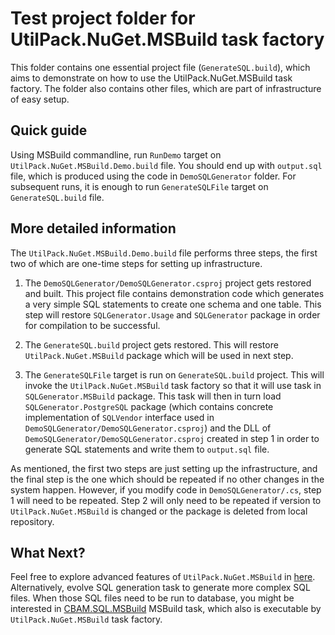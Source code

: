 # Test project folder for UtilPack.NuGet.MSBuild task factory

This folder contains one essential project file (```GenerateSQL.build```), which aims to demonstrate on how to use the UtilPack.NuGet.MSBuild task factory.
The folder also contains other files, which are part of infrastructure of easy setup.

## Quick guide
Using MSBuild commandline, run ```RunDemo``` target on ```UtilPack.NuGet.MSBuild.Demo.build``` file.
You should end up with ```output.sql``` file, which is produced using the code in ```DemoSQLGenerator``` folder.
For subsequent runs, it is enough to run ```GenerateSQLFile``` target on ```GenerateSQL.build``` file.

## More detailed information
The ```UtilPack.NuGet.MSBuild.Demo.build``` file performs three steps, the first two of which are one-time steps for setting up infrastructure.

1. The ```DemoSQLGenerator/DemoSQLGenerator.csproj``` project gets restored and built.
This project file contains demonstration code which generates a very simple SQL statements to create one schema and one table.
This step will restore ```SQLGenerator.Usage``` and ```SQLGenerator``` package in order for compilation to be successful.

2. The ```GenerateSQL.build``` project gets restored.
This will restore ```UtilPack.NuGet.MSBuild``` package which will be used in next step.

3. The ```GenerateSQLFile``` target is run on ```GenerateSQL.build``` project.
This will invoke the ```UtilPack.NuGet.MSBuild``` task factory so that it will use task in ```SQLGenerator.MSBuild``` package.
This task will then in turn load ```SQLGenerator.PostgreSQL``` package (which contains concrete implementation of ```SQLVendor``` interface used in ```DemoSQLGenerator/DemoSQLGenerator.csproj```) and the DLL of ```DemoSQLGenerator/DemoSQLGenerator.csproj``` created in step 1 in order to generate SQL statements and write them to ```output.sql``` file.

As mentioned, the first two steps are just setting up the infrastructure, and the final step is the one which should be repeated if no other changes in the system happen.
However, if you modify code in ```DemoSQLGenerator/.cs```, step 1 will need to be repeated.
Step 2 will only need to be repeated if version to ```UtilPack.NuGet.MSBuild``` is changed or the package is deleted from local repository.

## What Next?
Feel free to explore advanced features of ```UtilPack.NuGet.MSBuild``` in [here](../UtilPack.NuGet.MSBuild).
Alternatively, evolve SQL generation task to generate more complex SQL files.
When those SQL files need to be run to database, you might be interested in [CBAM.SQL.MSBuild](/CometaSolutions/CBAM/tree/develop/Source/CBAM.SQL.MSBuild) MSBuild task, which also is executable by ```UtilPack.NuGet.MSBuild``` task factory.
